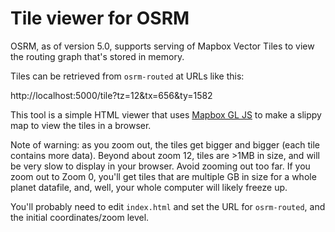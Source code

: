 # Tile viewer for OSRM

OSRM, as of version 5.0, supports serving of Mapbox Vector Tiles to view the
routing graph that's stored in memory.

Tiles can be retrieved from `osrm-routed` at URLs like this:

  http://localhost:5000/tile?tz=12&tx=656&ty=1582

This tool is a simple HTML viewer that uses [Mapbox GL JS](https://www.mapbox.com/mapbox-gl-js/)
to make a slippy map to view the tiles in a browser.

Note of warning: as you zoom out, the tiles get bigger and bigger (each tile contains more data).  Beyond
about zoom 12, tiles are >1MB in size, and will be very slow to display in your browser.  Avoid zooming out
too far.  If you zoom out to Zoom 0, you'll get tiles that are multiple GB in size for a whole planet datafile,
and, well, your whole computer will likely freeze up.

You'll probably need to edit `index.html` and set the URL for `osrm-routed`, and the initial coordinates/zoom level.
